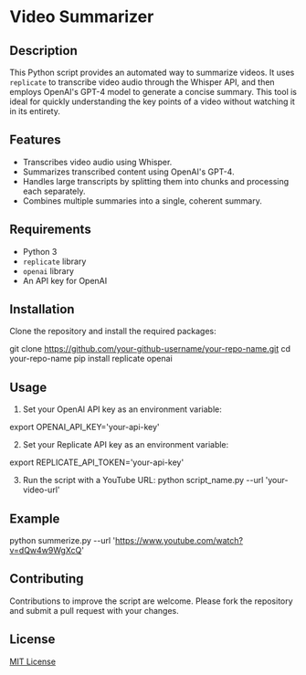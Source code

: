 # Video Summarizer

## Description
This Python script provides an automated way to summarize videos. It uses `replicate` to transcribe video audio through the Whisper API, and then employs OpenAI's GPT-4 model to generate a concise summary. This tool is ideal for quickly understanding the key points of a video without watching it in its entirety.

## Features
- Transcribes video audio using Whisper.
- Summarizes transcribed content using OpenAI's GPT-4.
- Handles large transcripts by splitting them into chunks and processing each separately.
- Combines multiple summaries into a single, coherent summary.

## Requirements
- Python 3
- `replicate` library
- `openai` library
- An API key for OpenAI

## Installation
Clone the repository and install the required packages:

git clone https://github.com/your-github-username/your-repo-name.git
cd your-repo-name
pip install replicate openai

## Usage
1. Set your OpenAI API key as an environment variable:

export OPENAI_API_KEY='your-api-key'

2. Set your Replicate API key as an environment variable:

export REPLICATE_API_TOKEN='your-api-key'

3. Run the script with a YouTube URL:
python script_name.py --url 'your-video-url'

## Example
python summerize.py --url 'https://www.youtube.com/watch?v=dQw4w9WgXcQ'

## Contributing
Contributions to improve the script are welcome. Please fork the repository and submit a pull request with your changes.

## License
[MIT License](LICENSE)


